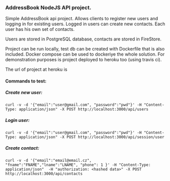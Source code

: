 ### AddressBook NodeJS API project.

Simple AddressBook api project. Allows clients to register new users and logging in for existing users. Logged in users can create new contacts. Each user has his own set of contacts.

Users are stored in PostgreSQL database, contacts are stored in FireStore.

Project can be run locally, test db can be created with Dockerfile that is also included. Docker compose can be used to dockeriye the whole solution. For demonstration purposes is project deployed to heroku too (using travis ci).

The url of project at heroku is

#### Commands to test:

##### Create new user:
```
curl -v -d '{"email":"user@gmail.com", "password":"pwd"}' -H "Content-Type: application/json" -X POST http://localhost:3000/api/users
```
##### Login user:
```
curl -v -d '{"email":"user@gmail.com", "password":"pwd"}' -H "Content-Type: application/json" -X POST http://localhost:3000/api/session/user
```
##### Create contact:
```
curl -v -d '{"email":"email@email.cz", "fname":"FNAME","lname":"LNAME", "phone": 1 }' -H "Content-Type: application/json"  -H "authorization: <hashed data>" -X POST http://localhost:3000/api/contacts
```
